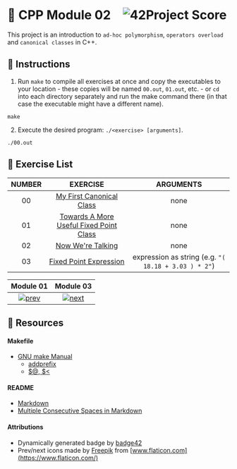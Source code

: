 # :large_orange_diamond: CPP Module 02 &ensp; ![42Project Score](https://badge42.herokuapp.com/api/project/floogman/CPP%20Module%2002)

This project is an introduction to `ad-hoc polymorphism`, `operators overload` and `canonical classes` in C++.

## :small_orange_diamond: Instructions

1. Run `make` to compile all exercises at once and copy the executables to your location - these copies will be named `00.out`, `01.out`, etc. - or `cd` into each directory separately and run the make command there (in that case the executable might have a different name).
```
make
```

2. Execute the desired program: `./<exercise> [arguments]`.
```
./00.out
```

## :small_orange_diamond: Exercise List
NUMBER | EXERCISE | ARGUMENTS
:-----:|:--------:|:--------:
00 | [My First Canonical Class](./ex00) | none
01 | [Towards A More Useful Fixed Point Class](./ex01) | none
02 | [Now We're Talking](./ex02) | none
03 | [Fixed Point Expression](./ex03) | expression as string (e.g. `"( 18.18 + 3.03 ) * 2"`)

Module 01 | Module 03
:--------:|:--------:
[![prev](https://user-images.githubusercontent.com/59726559/138678592-27d20df6-cb62-4768-92d3-4bc270a6e4cf.png)](../CPP_Module_01) | [![next](https://user-images.githubusercontent.com/59726559/138678605-3d0e30f3-ebc6-41dc-aebe-03750086e76c.png)](../CPP_Module_03)

## :small_orange_diamond: Resources
#### Makefile
- [GNU make Manual](https://www.gnu.org/software/make/manual/make.html)
    - [addprefix](https://www.gnu.org/software/make/manual/make.html#File-Name-Functions)
    - [$@, $<](https://www.gnu.org/software/make/manual/html_node/Automatic-Variables.html#Automatic-Variables)
#### README
- [Markdown](https://docs.github.com/en/github/writing-on-github/getting-started-with-writing-and-formatting-on-github/basic-writing-and-formatting-syntax)
- [Multiple Consecutive Spaces in Markdown](https://steemit.com/markdown/@jamesanto/how-to-add-multiple-spaces-between-texts-in-markdown)
#### Attributions
- Dynamically generated badge by [badge42](https://github.com/JaeSeoKim/badge42)
- Prev/next icons made by [Freepik](https://www.freepik.com) from [www.flaticon.com](https://www.flaticon.com/)
